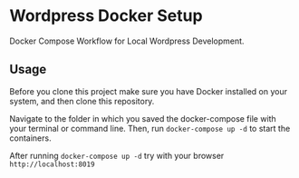 # Wordpress Docker Setup

Docker Compose Workflow for Local Wordpress Development. 

## Usage

Before you clone this project make sure you have Docker installed on your system, and then clone this repository.

Navigate to the folder in which you saved the docker-compose file with your terminal or command line. Then, run `docker-compose up -d` to start the containers.

After running `docker-compose up -d` try with your browser `http://localhost:8019`